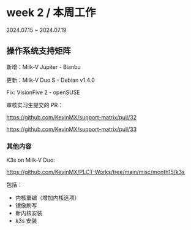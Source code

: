# week 2 / 本周工作

2024.07.15 ~ 2024.07.19

## 操作系统支持矩阵

新增：Milk-V Jupiter - Bianbu

更新：Milk-V Duo S - Debian v1.4.0

Fix: VisionFive 2 - openSUSE

审核实习生提交的 PR：

https://github.com/KevinMX/support-matrix/pull/32

https://github.com/KevinMX/support-matrix/pull/33

### 其他内容

K3s on Milk-V Duo: 

https://github.com/KevinMX/PLCT-Works/tree/main/misc/month15/k3s

包括：

- 内核重编（增加内核选项）
- 镜像刷写
- 新内核安装
- k3s 安装